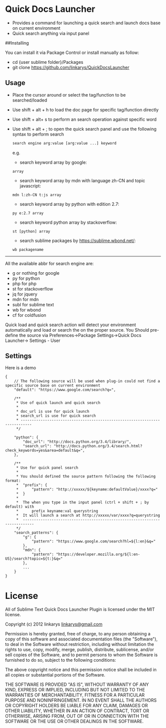 Quick Docs Launcher
=======================

* Provides a command for launching a quick search and launch docs base on current environment
* Quick search anything via input panel

##Installing

You can install it via Package Control or install manually as follow:

- cd {user sublime folder}/Packages
- git clone https://github.com/linkarys/QuickDocsLauncher

## Usage

- Place the cursor around or select the tag/function to be searched/loaded
- Use shift + alt + h to load the doc page for specific tag/function directly
- Use shift + alt+ s  to perform an search operation against specific word
- Use shift + alt + ; to open the quick search panel and use the following syntax to perform search

	```bash
	search engine arg:value [arg:value ...] keyword
	```

	e.g.
	- search keyword array by google:
	```
	array
	```
	- search keyword array by mdn with language zh-CN and topic javascript:
	```
	mdn l:zh-CN t:js array
	```
	- search keyword array by python with edition 2.7:
	```
	py e:2.7 array
	```
	- search keyword python array by stackoverflow:
	```
	st [python] array
	```
	- search sublime packages by https://sublime.wbond.net/:
	```
	wb packagename
	```

------
All the available abbr for search engine are:
- g or nothing for google
- py for python
- php for php
- st for stackoverflow
- jq for jquery
- mdn for mdn
- subl for sublime text
- wb for wbond
- cf for coldfusion


Quick load and quick search action will detect your environment automatically and load or search the on the proper source.
You Should pre-define the source via Preferences->Package Settings->Quick Docs Launcher->
Settings - User

## Settings
Here is a demo
```
{
	// The following source will be used when plug-in could not find a specific source base on current environment
	"default": "https://www.google.com/search?q=",

	/**
	 * Use of quick launch and quick search
	 *
	 * doc_url is use for quick launch
	 * search_url is use for quick search
	 * ---------------------------------------------------------------------------
	 */

	"python": {
		"doc_url": "http://docs.python.org/3.4/library/",
		"search_url": "http://docs.python.org/3.4/search.html?check_keywords=yes&area=default&q=",
	},

	/**
	 * Use for quick panel search
	 *
	 * You should defined the source pattern following the following format:
	 *  "prefix": {
	 *  	"pattern": "http://xxxxx/${keyname:defaultValue}/xxxx?q="
	 *  }
	 *
	 *  The when you type in the input panel (ctrl + shift + ; by default) with
	 *  	prefix keyname:val querystring
	 *  It will launch a search at http://xxxxx/var/xxxx?q=querystring
	 *  ---------------------------------------------------------------------------
	 */
	"search_patterns": {
		"g": {
			"pattern": "https://www.google.com/search?hl=${l:en}&q="
		},
		"mdn": {
			"pattern": "https://developer.mozilla.org/${l:en-US}/search?topic=${t:}&q="
		},
		...
	}
}
```

# License

All of Sublime Text Quick Docs Launcher Plugin is licensed under the MIT license.

Copyright (c) 2012 linkarys <linkarys@gmail.com>

Permission is hereby granted, free of charge, to any person obtaining a copy of this software and associated documentation files (the "Software"), to deal in the Software without restriction, including without limitation the rights to use, copy, modify, merge, publish, distribute, sublicense, and/or sell copies of the Software, and to permit persons to whom the Software is furnished to do so, subject to the following conditions:

The above copyright notice and this permission notice shall be included in all copies or substantial portions of the Software.

THE SOFTWARE IS PROVIDED "AS IS", WITHOUT WARRANTY OF ANY KIND, EXPRESS OR IMPLIED, INCLUDING BUT NOT LIMITED TO THE WARRANTIES OF MERCHANTABILITY, FITNESS FOR A PARTICULAR PURPOSE AND NONINFRINGEMENT. IN NO EVENT SHALL THE AUTHORS OR COPYRIGHT HOLDERS BE LIABLE FOR ANY CLAIM, DAMAGES OR OTHER LIABILITY, WHETHER IN AN ACTION OF CONTRACT, TORT OR OTHERWISE, ARISING FROM, OUT OF OR IN CONNECTION WITH THE SOFTWARE OR THE USE OR OTHER DEALINGS IN THE SOFTWARE.
